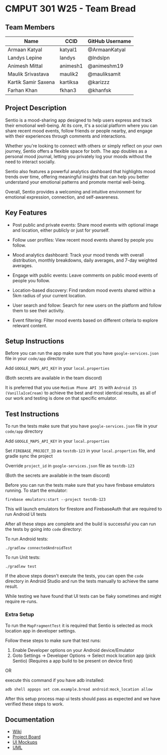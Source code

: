 # CMPUT 301 W25 - Team Bread

## Team Members

| Name        | CCID   | GitHub Username |
| ----------- | ------ | --------------- |
| Armaan Katyal | katyal1 | @ArmaanKatyal   |
| Landys Lepine | landys | @lndslpn     |
| Animesh Mittal | animesh1 | @animeshm19|
| Maulik Srivastava | maulik2 | @mauliksamit |
| Kartik Samir Saxena | kartiksa | @karizzz     |
| Farhan Khan | fkhan3 | @khanfsk |

## Project Description

Sentio is a mood-sharing app designed to help users express and track their emotional well-being. At its core, it's a social platform where you can share recent mood events, follow friends or people nearby, and engage with their experiences through comments and interactions.

Whether you're looking to connect with others or simply reflect on your own journey, Sentio offers a flexible space for both. The app doubles as a personal mood journal, letting you privately log your moods without the need to interact socially.

Sentio also features a powerful analytics dashboard that highlights mood trends over time, offering meaningful insights that can help you better understand your emotional patterns and promote mental well-being.

Overall, Sentio provides a welcoming and intuitive environment for emotional expression, connection, and self-awareness.

## Key Features

- Post public and private events: Share mood events with optional image and location, either publicly or just for yourself.

- Follow user profiles: View recent mood events shared by people you follow.

- Mood analytics dashboard: Track your mood trends with overall distribution, monthly breakdowns, daily averages, and 7-day weighted averages.

- Engage with public events: Leave comments on public mood events of people you follow.

- Location-based discovery: Find random mood events shared within a 5km radius of your current location.

- User search and follow: Search for new users on the platform and follow them to see their activity.

- Event filtering: Filter mood events based on different criteria to explore relevant content.

## Setup Instructions

Before you can run the app make sure that you have `google-services.json` file in your `code/app` directory

Add `GOOGLE_MAPS_API_KEY` in your `local.properties`

(Both secrets are available in the team discord)

It is preferred that you use `Medium Phone API 35` with `Android 15 (VanillaIceCream)` to achieve the best and most identical results, as all of our work
and testing is done on that specific emulator.

## Test Instructions

To run the tests make sure that you have `google-services.json` file in your `code/app` directory

Add `GOOGLE_MAPS_API_KEY` in your `local.properties`

Set `FIREBASE_PROJECT_ID` as `testdb-123` in your `local.properties` file, and gradle sync the project

Override `project_id` in `google-services.json` file as `testdb-123`

(Both the secrets are available in the team discord)

Before you can run the tests make sure that you have firebase emulators running. To start the emulator:
```
firebase emulators:start --project testdb-123
```
This will launch emulators for firestore and FirebaseAuth that are required to run Android UI tests

After all these steps are complete and the build is successful you can run the tests by going into `code` directory:

To run Android tests:
```
./gradlew connectedAndroidTest
```

To run Unit tests:
```
./gradlew test
```
If the above steps doesn't execute the tests, you can open the `code` directory in Android Studio and run the tests manually
to achieve the same result.

While testing we have found that UI tests can be flaky sometimes and might require re-runs.

### Extra Setup

To run the `MapFragmentTest` it is required that Sentio is selected as mock location app in developer settings.

Follow these steps to make sure that test runs:
1. Enable Developer options on your Android device/Emulator
2. Goto Settings -> Developer Options -> Select mock location app (pick Sentio) (Requires a app build to be present on device first)

OR

execute this command if you have adb installed:
```
adb shell appops set com.example.bread android:mock_location allow
```

After this setup process map ui tests should pass as expected and we have verified these steps to work.

## Documentation

- [Wiki](https://github.com/cmput301-w25/project-bread/wiki)
- [Project Board](https://github.com/orgs/cmput301-w25/projects/10)
- [UI Mockups](https://github.com/cmput301-w25/project-bread/wiki/Sentio-Mood-Sharing-App-UI)
- [UML](https://github.com/cmput301-w25/project-bread/wiki/UML-Diagram)

